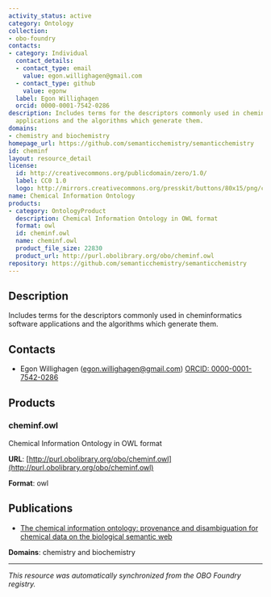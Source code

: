 ```yaml
---
activity_status: active
category: Ontology
collection:
- obo-foundry
contacts:
- category: Individual
  contact_details:
  - contact_type: email
    value: egon.willighagen@gmail.com
  - contact_type: github
    value: egonw
  label: Egon Willighagen
  orcid: 0000-0001-7542-0286
description: Includes terms for the descriptors commonly used in cheminformatics software
  applications and the algorithms which generate them.
domains:
- chemistry and biochemistry
homepage_url: https://github.com/semanticchemistry/semanticchemistry
id: cheminf
layout: resource_detail
license:
  id: http://creativecommons.org/publicdomain/zero/1.0/
  label: CC0 1.0
  logo: http://mirrors.creativecommons.org/presskit/buttons/80x15/png/cc-zero.png
name: Chemical Information Ontology
products:
- category: OntologyProduct
  description: Chemical Information Ontology in OWL format
  format: owl
  id: cheminf.owl
  name: cheminf.owl
  product_file_size: 22830
  product_url: http://purl.obolibrary.org/obo/cheminf.owl
repository: https://github.com/semanticchemistry/semanticchemistry
---
```

## Description

Includes terms for the descriptors commonly used in cheminformatics software applications and the algorithms which generate them.

## Contacts

- Egon Willighagen (egon.willighagen@gmail.com) [ORCID: 0000-0001-7542-0286](https://orcid.org/0000-0001-7542-0286)

## Products

### cheminf.owl

Chemical Information Ontology in OWL format

**URL**: [http://purl.obolibrary.org/obo/cheminf.owl](http://purl.obolibrary.org/obo/cheminf.owl)

**Format**: owl

## Publications

- [The chemical information ontology: provenance and disambiguation for chemical data on the biological semantic web](https://www.ncbi.nlm.nih.gov/pubmed/21991315)

**Domains**: chemistry and biochemistry

---

*This resource was automatically synchronized from the OBO Foundry registry.*